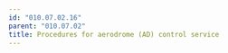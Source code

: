 ```yaml
---
id: "010.07.02.16"
parent: "010.07.02"
title: Procedures for aerodrome (AD) control service
---
```

